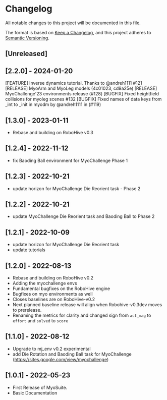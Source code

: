 # Changelog
All notable changes to this project will be documented in this file.

The format is based on [Keep a Changelog](https://keepachangelog.com/en/1.0.0/),
and this project adheres to [Semantic Versioning](https://semver.org/spec/v2.0.0.html).

## [Unreleased]

## [2.2.0] - 2024-01-20
[FEATURE] Inverse dynamics tutorial. Thanks to @andreh1111 #121
[RELEASE] MyoArm and MyoLeg models (4c01023, cd9a25e)
[RELEASE] MyoChallenge'23 environments release (#128)
[BUGFIX] Fixed heightfield collisions for myoleg scenes #132
[BUGFIX] Fixed names of data keys from _int to _init in myodm by @andreh1111 in (#119)

## [1.3.0] - 2023-01-11
- Rebase and building on RoboHive v0.3

## [1.2.4] - 2022-11-12
- fix Baoding Ball environment for MyoChallenge Phase 1

## [1.2.3] - 2022-10-21
- update horizon for MyoChallenge Die Reorient task - Phase 2

## [1.2.2] - 2022-10-21
- update MyoChallenge Die Reorient task and Baoding Ball to Phase 2

## [1.2.1] - 2022-10-09
- update horizon for MyoChallenge Die Reorient task
- update tutorials

## [1.2.0] - 2022-08-13
- Rebase and building on RoboHive v0.2
- Adding the myochallenge envs
- Fundamental bugfixes on the RoboHive engine
- Bugfixes on myo environments as well
- Closes baselines are on RoboHive-v0.2
- Next planned baseline release will align when Robohive-v0.3dev moves to prerelease.
- Renaming the metrics for clarity and changed sign from `act_mag` to `effort` and `solved` to `score`

## [1.1.0] - 2022-08-12
- Upgrade to mj_env v0.2 experimental
- add Die Rotation and Baoding Ball task for MyoChallenge (https://sites.google.com/view/myochallenge)

## [1.0.1] - 2022-05-23
- First Release of MyoSuite.
- Basic Documentation
